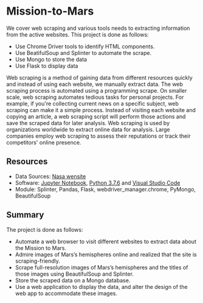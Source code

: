 # Mission-to-Mars
We cover web scraping and various tools needs to extracting information from the active websites. 
This project is done as follows: 
   - Use Chrome Driver tools to identify HTML components.
   - Use BeatifulSoup and Splinter to automate the scrape.
   - Use Mongo to store the data
   - Use Flask to display data

Web scraping is a method of gaining data from different resources quickly and instead of using each website, we manually extract data. 
The web scraping process is automated using a programming scrape. On smaller scale, web scraping automates tedious tasks for personal projects. 
For example, if you're collecting current news on a specific subject, web scraping can make it a simple process. 
Instead of visiting each website and copying an article, a web scraping script will perform those actions and save the scraped data for later analysis.
Web scraping is used by organizations worldwide to extract online data for analysis. Large companies employ web scraping to assess their reputations or track their competitors' online presence.



## Resources
- Data Sources: [Nasa wensite](https://astrogeology.usgs.gov/search/results?q=hemisphere+enhanced&k1=target&v1=Mars)
- Software: [Jupyter Notebook](https://www.anaconda.com/products/individual), [Python 3.7.6](https://www.python.org/downloads/) and [Visual Studio Code](https://code.visualstudio.com/) 
- Module: Splinter, Pandas, Flask, webdriver_manager.chrome, PyMongo, BeautifulSoup


## Summary
The project is done as follows:
   - Automate a web browser to visit different websites to extract data about the Mission to Mars.
   - Admire images of Mars’s hemispheres online and realized that the site is scraping-friendly.
   - Scrape full-resolution images of Mars’s hemispheres and the titles of those images using BeautifulSoup and Splinter. 
   - Store the scraped data on a Mongo database.
   - Use a web application to display the data, and alter the design of the web app to accommodate these images.
